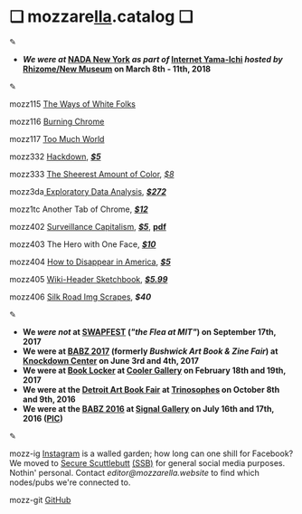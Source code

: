 # ❏ mozzare[**lla**](http://pi.mozzarella.website).catalog ❏ 

✎						 

 - **_We were at_ [NADA New York](https://www.newartdealers.org/fairs/2018/new-york) _as part of_ [Internet Yama-Ichi](http://yami-ichi.biz/) _hosted by_ [Rhizome/New Museum](http://rhizome.org/about/) on March 8th - 11th, 2018**
 
✎

mozz115 [The Ways of White Folks](http://cat.mozzarella.website/mozz115)

mozz116 [Burning Chrome](http://cat.mozzarella.website/mozz116)

mozz117 [Too Much World](http://cat.mozzarella.website/mozz117)

mozz332  [Hackdown](http://cat.mozzarella.website/mozz332), [_**$5**_](https://squareup.com/store/mozzarella/item/hackdown)

mozz333 [The Sheerest Amount of Color](http://cat.mozzarella.website/mozz333),  [_$8_](https://squareup.com/store/mozzarella/item/the-sheerest-amount-of-color)

mozz3da[ Exploratory Data Analysis](http://cat.mozzarella.website/mEDA-01),  [_**$272**_](http://www.ebay.com/itm/152370010036)

mozz1tc Another Tab of Chrome, [_**$12**_](https://squareup.com/store/mozzarella/item/another-tab-of-chrome)

mozz402 [Surveillance Capitalism](http://cat.mozzarella.website/mozz402), [_**$5**_](https://squareup.com/store/mozzarella/item/surveillance-capitalism),  [**pdf**](http://pi.mozzarella.website/SURVEILLANCECAPITALISM.pdf)

mozz403 The Hero with One Face, [_**$10**_](https://squareup.com/store/mozzarella/item/the-hero-with-one-face)

mozz404 [How to Disappear in America](http://cat.mozzarella.website/mozz404), [_**$5**_](https://squareup.com/store/mozzarella/item/how-to-disappear-in-america)

mozz405 [Wiki-Header Sketchbook](http://cat.mozzarella.website/mozz405), [_**$5.99**_](https://squareup.com/store/mozzarella/item/wiki-header-sketchbook)

mozz406 [Silk Road Img Scrapes](http://cat.mozzarella.website/mozz406), **_$40_**

✎

 - **We _were not_  at [SWAPFEST](http://web.mit.edu/w1mx/www/swapfest/swapfest-2017.06.pdf) (_"the Flea at MIT"_) on September 17th, 2017**
 - **We were at [BABZ 2017](https://blondeartbooks.com/2017/05/03/babz-fair-2017/) (formerly _Bushwick Art Book & Zine Fair_) at [Knockdown Center](http://knockdown.center) on June 3rd and 4th, 2017**
 - **We were at [Book Locker](http://booklocker.us/) at [Cooler Gallery](http://www.cooler-gallery.com/) on February 18th and 19th, 2017**
 - **We were at the [Detroit Art Book Fair](http://www.dittoditto.org/) at [Trinosophes](http://www.cooler-gallery.com/) on October 8th and 9th, 2016**
 - **We were at the [BABZ 2016](https://blondeartbooks.com/2016/06/09/babz-fair-2016-bushwick-art-book-zine-fair/) at [Signal Gallery](http://ssiiggnnaall.com/) on July 16th and 17th, 2016 ([PIC](https://hyperallergic.com/381034/the-babz-fair-gathers-108-independent-presses-and-artists-for-its-fifth-edition/))**

✎

mozz-ig	[Instagram](http://instagram.com/mozzarella.website) is a walled garden; how long can one shill for Facebook? We moved to [Secure Scuttlebutt](https://staltz.com/an-off-grid-social-network.html) [(SSB)](http://scuttlebutt.nz) for general social media purposes. Nothin' personal. Contact _editor@mozzarella.website_ to find which nodes/pubs we're connected to.

mozz-git	[GitHub](http://github.com/mozzarellaV8)
